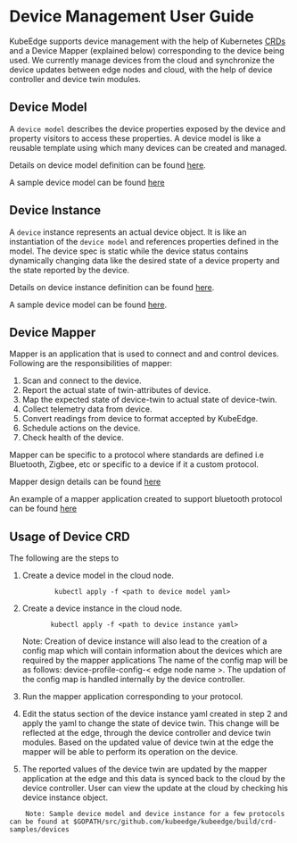 # Device Management User Guide

KubeEdge supports device management with the help of Kubernetes [CRDs](https://kubernetes.io/docs/concepts/extend-kubernetes/api-extension/custom-resources/#customresourcedefinitions) and a Device Mapper (explained below) corresponding to the device being used.
We currently manage devices from the cloud and synchronize the device updates between edge nodes and cloud, with the help of device controller and device twin modules.
 
 
 ## Device Model

A `device model` describes the device properties exposed by the device and property visitors to access these properties. A device model is like a reusable template using which many devices can be created and managed.

Details on device model definition can be found [here](https://github.com/kubeedge/kubeedge/blob/master/docs/proposals/device-crd.md#device-model-type-definition).

A sample device model can be found [here](https://github.com/kubeedge/kubeedge/blob/master/docs/proposals/device-crd.md#device-model-sample)


## Device Instance 
 
A `device` instance represents an actual device object. It is like an instantiation of the `device model` and references properties defined in the model. The device spec is static while the device status contains dynamically changing data like the desired state of a device property and the state reported by the device.
 
Details on device instance definition can be found [here](https://github.com/kubeedge/kubeedge/blob/master/docs/proposals/device-crd.md#device-instance-type-definition).
 
A sample device model can be found [here](https://github.com/kubeedge/kubeedge/blob/master/docs/proposals/device-crd.md#device-instance-sample).


## Device Mapper
 
 Mapper is an application that is used to connect and and control devices. Following are the responsibilities of mapper:
 1) Scan and connect to the device.
 2) Report the actual state of twin-attributes of device.
 3) Map the expected state of device-twin to actual state of device-twin.
 4) Collect telemetry data from device.
 5) Convert readings from device to format accepted by KubeEdge.
 6) Schedule actions on the device.
 7) Check health of the device.
 
 Mapper can be specific to a protocol where standards are defined i.e Bluetooth, Zigbee, etc or specific to a device if it a custom protocol.
 
 Mapper design details can be found [here](https://github.com/kubeedge/kubeedge/blob/master/docs/proposals/mapper-design.md#mapper-design)
 
 An example of a mapper application created to support bluetooth protocol can be found [here](https://github.com/kubeedge/kubeedge/tree/master/device/bluetooth_mapper#bluetooth-mapper) 
 
    
## Usage of Device CRD

The following are the steps to 

1. Create a device model in the cloud node.

    ```shell
            kubectl apply -f <path to device model yaml>
    ```

2. Create a device instance in the cloud node.

    ```shell
           kubectl apply -f <path to device instance yaml>
    ```

    Note: Creation of device instance will also lead to the creation of a config map which will contain information about the devices which are required by the mapper applications 
    The name of the config map will be as follows: device-profile-config-< edge node name >. The updation of the config map is handled internally by the device controller.

3. Run the mapper application corresponding to your protocol.

4. Edit the status section of the device instance yaml created in step 2 and apply the yaml to change the state of device twin. This change will be reflected at the edge, through the device controller
 and device twin modules. Based on the updated value of device twin at the edge the mapper will be able to perform its operation on the device.
 
5. The reported values of the device twin are updated by the mapper application at the edge and this data is synced back to the cloud by the device controller. User can view the update at the cloud by checking his device instance object.

```shel
    Note: Sample device model and device instance for a few protocols can be found at $GOPATH/src/github.com/kubeedge/kubeedge/build/crd-samples/devices 
```